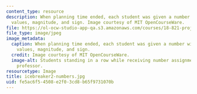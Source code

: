```yaml
---
content_type: resource
description: When planning time ended, each student was given a number with varying
  values, magnitude, and sign. Image courtesy of MIT OpenCourseWare.
file: https://ol-ocw-studio-app-qa.s3.amazonaws.com/courses/18-821-project-laboratory-in-mathematics-spring-2013/fe5ac6f54508e2f03cd8b65f9731070b_icebreaker2-numbers.jpg
file_type: image/jpeg
image_metadata:
  caption: When planning time ended, each student was given a number with varying
    values, magnitude, and sign.
  credit: Image courtesy of MIT OpenCourseWare.
  image-alt: Students standing in a row while receiving number assignments from the
    professor.
resourcetype: Image
title: icebreaker2-numbers.jpg
uid: fe5ac6f5-4508-e2f0-3cd8-b65f9731070b
---
```

